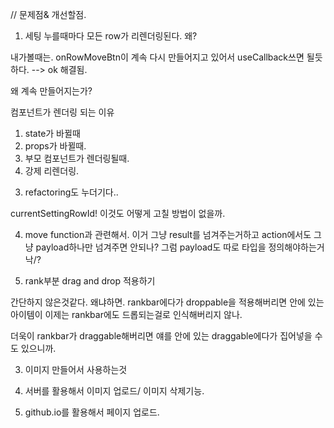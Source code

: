 // 문제점& 개선할점.

1. 세팅 누를때마다 모든 row가 리렌더링된다. 왜?

내가볼때는. onRowMoveBtn이 계속 다시 만들어지고 있어서
useCallback쓰면 될듯 하다. --> ok 해결됨.

왜 계속 만들어지는가?

컴포넌트가 렌더링 되는 이유

1. state가 바뀔때
2. props가 바뀔때.
3. 부모 컴포넌트가 렌더링될때.
4. 강제 리렌더링.

<!-- 근데 app의 경우 itemArray가 바뀌는데도
re-rendering되지는 않네?
ㄴㄴ 얘도 된다. 근데 필요한가? 왜 되지? -->

<!-- 5. DeleteRow에서 두개까지는 잘 지워지는데
   그 다음부터 에러가 생김.
   아무래도 overlay들어갈때,
   !를 쓴게 문제였다. -->

<!-- 그리고 스타일 측면에서

item이 삭제되면 row가 줄어든다.
그게 아니라 그냥 고정된 걸 쓰고싶다
min-height가 아니라 그냥 height를 쓰자. -->

<!-- 그리고 row 추가되었을때
body의 height랑. 또 grid-auto-height도 추가할 필요가 있다. -->

<!-- 2. 버튼의 다른 기능들 구현. -->

3. refactoring도 누더기다..

<!-- 일단 settingOverlay 분리하고 -->

<!-- 또 draggable도 분리하고. -->

<!-- 변수 이름도 좀 더 정확하게 할 필요가 있다.
currentSettingRowId로 하던지
아니면 그냥 obj로 하던지. -->

currentSettingRowId! 이것도
어떻게 고칠 방법이 없을까.

<!-- action에 불필요한것은 없는가/ -->

<!-- 3. Taction을 지금 계속 추가하고 있는디.. 이거밖에
   방법이 없는건가? -->

4. move function과 관련해서. 이거 그냥
   result를 넘겨주는거하고
   action에서도 그냥 payload하나만 넘겨주면 안되나?
   그럼 payload도 따로 타입을 정의해야하는거낙/?

5. rank부분 drag and drop 적용하기

간단하지 않은것같다. 왜냐하면. rankbar에다가 droppable을 적용해버리면
안에 있는 아이템이 이제는 rankbar에도 드롭되는걸로 인식해버리지 않나.

더욱이 rankbar가 draggable해버리면 얘를 안에 있는 draggable에다가 집어넣을 수도 있으니까.

<!-- 2-1. 리덕스 적용해보기. -->

<!-- 일단 싱글라인부터. 그리고 disaptch는 컨테이너 없이 그냥 적용해보기. -->

<!-- - typescript redux documentation 읽어보기. -->
<!-- - 구체적으로 container라던지. 그 값을 제공해주는게 아니라 짬밥해서 쓰는중. -->
  <!-- 지금 reducer action type 부분에서 에러가 나서 그냥 reducer를 any라고 해두긴 했음. -->
  <!-- 이건 combineReducers를 통해서 해결함. -->
  <!-- - createSlice로도 한번 해보기.  -->

3. 이미지 만들어서 사용하는것

4. 서버를 활용해서 이미지 업로드/ 이미지 삭제기능.

5. github.io를 활용해서 페이지 업로드.
